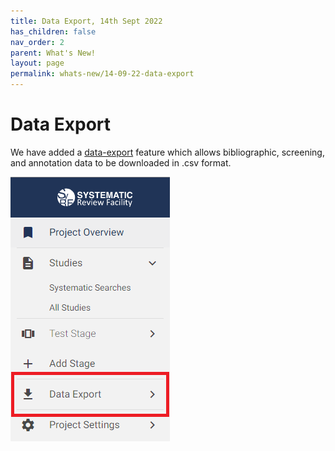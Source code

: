 ```yaml
---
title: Data Export, 14th Sept 2022
has_children: false
nav_order: 2
parent: What's New!
layout: page
permalink: whats-new/14-09-22-data-export
---
```


<h1>Data Export</h1>

We have added a [data-export](../data-export.html) feature which allows bibliographic, screening, and annotation data to be downloaded in .csv format. 

![Data export location](/figs/Fig_ExportData_small.png)
